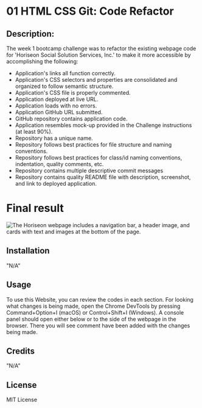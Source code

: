 # 01 HTML CSS Git: Code Refactor

## Description:

The week 1 bootcamp challenge was to refactor the existing webpage code for 'Horiseon Social Solution Services, Inc.' to make it more accessible by accomplishing the following:

- Application's links all function correctly.
- Application's CSS selectors and properties are consolidated and organized to follow semantic structure.
- Application's CSS file is properly commented.
- Application deployed at live URL.
- Application loads with no errors.
- Application GitHub URL submitted.
- GitHub repository contains application code.
- Application resembles mock-up provided in the Challenge instructions (at least 90%).
- Repository has a unique name.
- Repository follows best practices for file structure and naming conventions.
- Repository follows best practices for class/id naming conventions, indentation, quality comments, etc.
- Repository contains multiple descriptive commit messages
- Repository contains quality README file with description, screenshot, and link to deployed application.

# Final result

![The Horiseon webpage includes a navigation bar, a header image, and cards with text and images at the bottom of the page.](assets/images/screenshot.png)

## Installation

"N/A"

## Usage

To use this Website, you can review the codes in each section. For looking what changes is being made, open the Chrome DevTools by pressing Command+Option+I (macOS) or Control+Shift+I (Windows). A console panel should open either below or to the side of the webpage in the browser. There you will see comment have been added with the changes being made.

## Credits

"N/A"

## License

MIT License